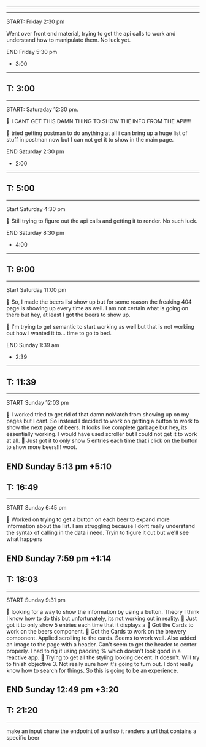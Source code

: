 -----------------------------------
-----------------------------------
START:
Friday 2:30 pm

Went over front end material, trying to get the api calls to work and understand how to manipulate
them.
No luck yet.

END
Friday 5:30 pm
+ 3:00
--------
T: 3:00
-----------------------------------
-----------------------------------
START:
Saturaday 12:30 pm. 

 I CANT GET THIS DAMN THING TO SHOW THE INFO FROM THE API!!!!

 tried getting postman to do anything at all i can bring up a huge list of stuff in postman now but
 I can not get it to show in the main page.

END
Saturday 2:30 pm
+ 2:00
--------
T: 5:00
-----------------------------------
-----------------------------------
Start 
Saturday 4:30 pm

 Still trying to figure out the api calls and getting it to render. No such luck. 

END
Saturday 8:30 pm
+ 4:00
--------
T: 9:00
-----------------------------------
-----------------------------------
Start
Saturday 11:00 pm

 So, I made the beers list show up but for some reason the freaking 404 page is showing up every 
time as well. I am not certain what is going on there but hey, at least I got the beers to show up.

 I'm trying to get semantic to start working as well but that is not working out how i wanted it 
to... time to go to bed.

END
Sunday 1:39 am
+ 2:39
--------
T: 11:39
-----------------------------------
-----------------------------------
START
Sunday 12:03 pm

 I worked tried to get rid of that damn noMatch from showing up on my pages but I cant. So instead
I decided to work on getting a button to work to show the next page of beers. It looks like 
complete garbage but hey, its essentially working. I would have used scroller but I could not get 
it to work at all.
 Just got it to only show 5 entries each time that i click on the button to show more beers!!! 
woot.

END
Sunday 5:13 pm
+5:10
--------
T: 16:49
-----------------------------------
-----------------------------------
START
Sunday 6:45 pm

 Worked on trying to get a button on each beer to expand more information about the list. I am 
struggling because I dont really understand the syntax of calling in the data i need. Tryin to 
figure it out but we'll see what happens

END
Sunday 7:59 pm
+1:14
--------
T: 18:03
-----------------------------------
-----------------------------------
START
Sunday 9:31 pm

 looking for a way to show the information by using a button. Theory I think I know how to do 
this but unfortunately, its not working out in reality.
 Just got it to only show 5 entries each time that it displays a 
 Got the Cards to work on the beers component.
 Got the Cards to work on the brewery component. Applied scrolling to the cards. Seems to work 
well. Also added an image to the page with a header. Can't seem to get the header to center
properly. I had to rig it using padding % which doesn't look good in a reactive app. 
 Trying to get all the styling looking decent. It doesn't. Will try to finish objective 3. Not really sure how it's going to turn out. I dont really know how to search for things. So this is going to be an experience.

END
Sunday 12:49 pm
+3:20
--------
T: 21:20
-----------------------------------
-----------------------------------
make an input chane the endpoint of a url so it renders a url that contains a specific beer






























